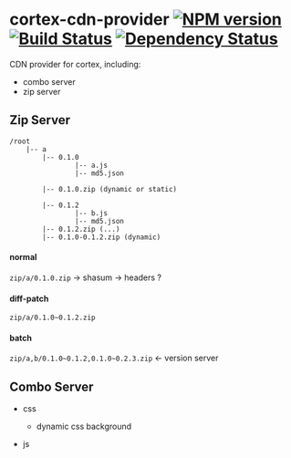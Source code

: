 # cortex-cdn-provider [![NPM version](https://badge.fury.io/js/cortex-cdn-provider.svg)](http://badge.fury.io/js/cortex-cdn-provider) [![Build Status](https://travis-ci.org/cortexjs/cortex-cdn-provider.svg?branch=master)](https://travis-ci.org/cortexjs/cortex-cdn-provider) [![Dependency Status](https://gemnasium.com/cortexjs/cortex-cdn-provider.svg)](https://gemnasium.com/cortexjs/cortex-cdn-provider)

CDN provider for cortex, including:

- combo server
- zip server


## Zip Server

```
/root
    |-- a
        |-- 0.1.0
                |-- a.js
                |-- md5.json
                
        |-- 0.1.0.zip (dynamic or static)
        
        |-- 0.1.2
                |-- b.js
                |-- md5.json
        |-- 0.1.2.zip (...)
        |-- 0.1.0-0.1.2.zip (dynamic)
```

#### normal

`zip/a/0.1.0.zip` -> shasum -> headers ?

#### diff-patch

`zip/a/0.1.0~0.1.2.zip`

#### batch

`zip/a,b/0.1.0~0.1.2,0.1.0~0.2.3.zip`  <- version server

## Combo Server


- css
  - dynamic css background 
  
- js
